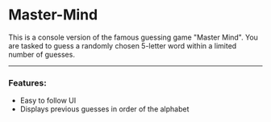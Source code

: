 # Master-Mind

This is a console version of the famous guessing game "Master Mind". You are tasked to guess a randomly chosen 5-letter word within a limited number of guesses.


---

### Features:
- Easy to follow UI
- Displays previous guesses in order of the alphabet

